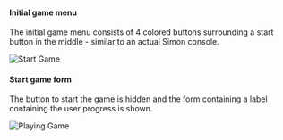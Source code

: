 #### Initial game menu
The initial game menu consists of 4 colored buttons surrounding a 
start button in the middle - similar to an actual Simon console.

![Start Game](https://cdn.discordapp.com/attachments/391871469107544066/784620527259090954/unknown.png "Start Game")

####  Start game form
The button to start the game is hidden and the form containing a 
label containing the user progress is shown.

![Playing Game](https://cdn.discordapp.com/attachments/391871469107544066/784620567340384276/unknown.png "Playing Game")